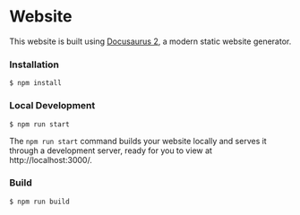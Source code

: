 # Website

This website is built using [Docusaurus 2](https://docusaurus.io/), a modern static website generator.

### Installation

```
$ npm install
```

### Local Development

```
$ npm run start
```

The `npm run start` command builds your website locally and serves it through a development server, ready for you to
view at http://localhost:3000/.

### Build

```
$ npm run build
```

